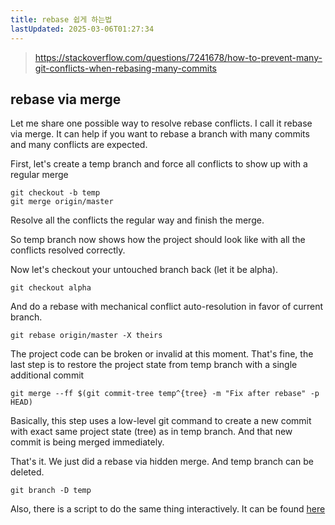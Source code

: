```yaml
---
title: rebase 쉽게 하는법
lastUpdated: 2025-03-06T01:27:34
---
```


> <https://stackoverflow.com/questions/7241678/how-to-prevent-many-git-conflicts-when-rebasing-many-commits>

## rebase via merge

Let me share one possible way to resolve rebase conflicts. I call it rebase via merge. It can help if you want to rebase a branch with many commits and many conflicts are expected.

First, let's create a temp branch and force all conflicts to show up with a regular merge

```
git checkout -b temp
git merge origin/master
```

Resolve all the conflicts the regular way and finish the merge.

So temp branch now shows how the project should look like with all the conflicts resolved correctly.

Now let's checkout your untouched branch back (let it be alpha).

```
git checkout alpha
```

And do a rebase with mechanical conflict auto-resolution in favor of current branch.

```
git rebase origin/master -X theirs
```

The project code can be broken or invalid at this moment. That's fine, the last step is to restore the project state from temp branch with a single additional commit

```
git merge --ff $(git commit-tree temp^{tree} -m "Fix after rebase" -p HEAD)
```

Basically, this step uses a low-level git command to create a new commit with exact same project state (tree) as in temp branch. And that new commit is being merged immediately.

That's it. We just did a rebase via hidden merge. And temp branch can be deleted.

```
git branch -D temp
```

Also, there is a script to do the same thing interactively. It can be found [here](https://github.com/capslocky/git-rebase-via-merge)
